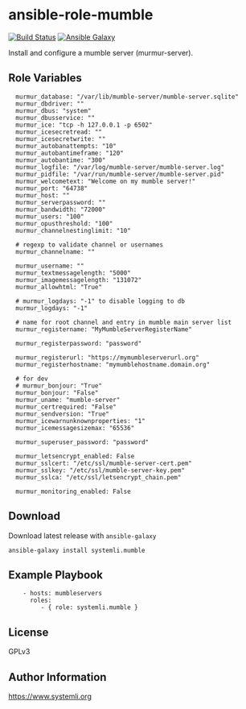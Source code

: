 ansible-role-mumble
===========================

[![Build Status](https://travis-ci.org/systemli/ansible-role-mumble.svg)](https://travis-ci.org/systemli/ansible-role-mumble) [![Ansible Galaxy](http://img.shields.io/badge/ansible--galaxy-mumble-blue.svg)](https://galaxy.ansible.com/systemli/mumble/)


Install and configure a mumble server (murmur-server).



Role Variables
--------------

```
  murmur_database: "/var/lib/mumble-server/mumble-server.sqlite"
  murmur_dbdriver: ""
  murmur_dbus: "system"
  murmur_dbusservice: ""
  murmur_ice: "tcp -h 127.0.0.1 -p 6502"
  murmur_icesecretread: ""
  murmur_icesecretwrite: ""
  murmur_autobanattempts: "10"
  murmur_autobantimeframe: "120"
  murmur_autobantime: "300"
  murmur_logfile: "/var/log/mumble-server/mumble-server.log"
  murmur_pidfile: "/var/run/mumble-server/mumble-server.pid"
  murmur_welcometext: "Welcome on my mumble server!"
  murmur_port: "64738"
  murmur_host: ""
  murmur_serverpassword: ""
  murmur_bandwidth: "72000"
  murmur_users: "100"
  murmur_opusthreshold: "100"
  murmur_channelnestinglimit: "10"
  
  # regexp to validate channel or usernames
  murmur_channelname: ""
  
  murmur_username: ""
  murmur_textmessagelength: "5000"
  murmur_imagemessagelength: "131072"
  murmur_allowhtml: "True"
  
  # murmur_logdays: "-1" to disable logging to db
  murmur_logdays: "-1"
  
  # name for root channel and entry in mumble main server list
  murmur_registername: "MyMumbleServerRegisterName"
  
  murmur_registerpassword: "password"
  
  murmur_registerurl: "https://mymumbleserverurl.org"
  murmur_registerhostname: "mymumblehostname.domain.org"
  
  # for dev
  # murmur_bonjour: "True"
  murmur_bonjour: "False"
  murmur_uname: "mumble-server"
  murmur_certrequired: "False"
  murmur_sendversion: "True"
  murmur_icewarnunknownproperties: "1"
  murmur_icemessagesizemax: "65536"
  
  murmur_superuser_password: "password"
  
  murmur_letsencrypt_enabled: False
  murmur_sslcert: "/etc/ssl/mumble-server-cert.pem"
  murmur_sslkey: "/etc/ssl/mumble-server-key.pem"
  murmur_sslca: "/etc/ssl/letsencrypt_chain.pem"
  
  murmur_monitoring_enabled: False
```

Download
--------

Download latest release with `ansible-galaxy`

	ansible-galaxy install systemli.mumble

Example Playbook
----------------

```
    - hosts: mumbleservers
      roles:
         - { role: systemli.mumble }
```

License
-------

GPLv3

Author Information
------------------

https://www.systemli.org
